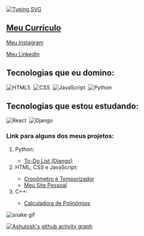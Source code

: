 [![Typing SVG](https://readme-typing-svg.herokuapp.com/?color=3AC5C6&size=35&center=true&vCenter=true&width=1000&lines=Olá,+sou+Felipe+Gabriel.;Seja+bem+vindo(a)!+:%29)](https://git.io/typing-svg)

## <a href ="https://github.com/fsilva19/MeuCurriculo" target="_blank"> Meu Currículo </a>

<a href="https://www.instagram.com/felipegabriel.bs/" target="_blank"> Meu Instagram </a>

<a href="https://www.linkedin.com/in/felipe-gabriel-1903/" target="_blank"> Meu LinkedIn </a>
## Tecnologias que eu domino:

![HTML5](https://img.shields.io/badge/-HTML5-%23E34F26.svg?style=flat&logo=HTML5&logoColor=f85149&labelColor=242424&color=242424&logoWidth=40&height=30)&nbsp;
![CSS](https://img.shields.io/badge/-CSS3-0D1117?style=flat&logo=css3&logoColor=1572B6&labelColor=242424&color=242424&logoWidth=40)&nbsp;
![JavaScript](https://img.shields.io/badge/-JavaScript-0D1117?style=flat&logo=javascript&logoColor=%23F7DF1E&labelColor=242424&color=242424&logoWidth=40)&nbsp;
![Python](https://img.shields.io/badge/-Python-3670A0?style=flat&logo=python&logoColor=ffdd54&labelColor=242424&color=242424&logoWidth=40)&nbsp;

## Tecnologias que estou estudando:
![React](https://img.shields.io/badge/-React-%2320232a.svg?style=flat&logo=react&logoColor=%2361DAFB&labelColor=242424&color=242424&logoWidth=40)&nbsp;
![Django](https://img.shields.io/badge/-Django-%23092E20.svg?style=flat&logo=django&logoColor=White&labelColor=092E20&color=092E20&logoWidth=40)&nbsp;



### Link para alguns dos meus projetos:
<ol>
  <li>Python:</li>
    <ul>
      <li><a href="https://github.com/fsilva19/Projeto_To-Do" target="_blank">To-Do List (Django)</a></li>
    </ul>
  <li>HTML, CSS e JavaScript:</li>
    <ul>
      <li><a href="https://github.com/fsilva19/Projeto_Cronometro" target="_blank">Cronômetro e Temporizador</a></li>
      <li><a href="https://github.com/fsilva19/MeuSiteV2" target="_blank">Meu Site Pessoal</a></li>
    </ul>
  <li>C++:</li>
    <ul>
      <li><a href="https://github.com/fsilva19/Poly" target="_blank">Calculadora de Polinômios</a></li>
    </ul>
</ol>
<p align="center">
    
![snake gif](https://github.com/fsilva19/fsilva19/blob/output/github-contribution-grid-snake.gif)
    
</p>
<p align="center">
    
  [![Ashutosh's github activity graph](https://github-readme-activity-graph.cyclic.app/graph?username=fsilva19&bg_color=0f0f0f&color=5274ff&line=c7c7c7&point=5274ff&area=true&hide_border=true)](https://github.com/ashutosh00710/github-readme-activity-graph)

</p>
